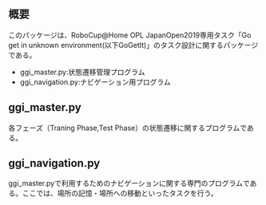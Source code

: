 **概要**
---
このパッケージは、RoboCup@Home OPL JapanOpen2019専用タスク「Go get in unknown environment(以下GoGetIt)」のタスク設計に関するパッケージである。
- ggi_master.py:状態遷移管理プログラム
- ggi_navigation.py:ナビゲーション用プログラム

ggi_master.py
---
各フェーズ（Traning Phase,Test Phase）の状態遷移に関するプログラムである。

ggi_navigation.py
---
ggi_master.pyで利用するためのナビゲーションに関する専門のプログラムである。ここでは、場所の記憶・場所への移動といったタスクを行う。
